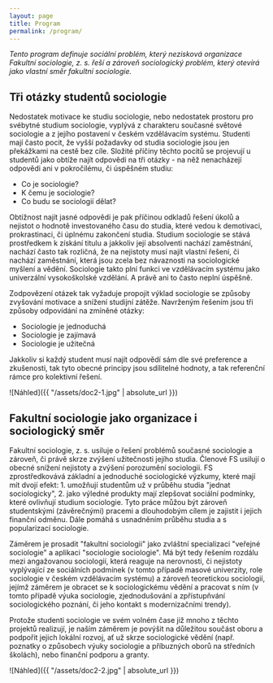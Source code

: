 ```yaml
---
layout: page
title: Program
permalink: /program/
---
```


_Tento program definuje sociální problém, který nezisková organizace Fakultní sociologie, z. s. řeší a zároveň sociologický problém, který otevírá jako vlastní směr fakultní sociologie._

## Tři otázky studentů sociologie

Nedostatek motivace ke studiu sociologie, nebo nedostatek prostoru pro svébytné studium sociologie, vyplývá z charakteru současné světové sociologie a z jejího postavení v českém vzdělávacím systému. Studenti mají často pocit, že vyšší požadavky od studia sociologie jsou jen překážkami na cestě bez cíle. Složité příčiny těchto pocitů se projevují u studentů jako obtíže najít odpovědi na tři otázky - na něž nenacházejí odpovědi ani v pokročilému, či úspěšném studiu: 

* Co je sociologie? 
* K čemu je sociologie? 
* Co budu se sociologií dělat? 

Obtížnost najít jasné odpovědi je pak příčinou odkladů řešení úkolů a nejistot o hodnotě investovaného času do studia, které vedou k demotivaci, prokrastinaci, či úplnému zakončení studia. Studium sociologie se stává prostředkem k získání titulu a jakkoliv její absolventi nachází zaměstnání, nachází často tak rozličná, že na nejistoty musí najít vlastní řešení, či nachází zaměstnání, která jsou zcela bez návaznosti na sociologické myšlení a vědění. Sociologie takto plní funkci ve vzdělávacím systému jako univerzální vysokoškolské vzdělání. A právě ani to často neplní úspěšně.

Zodpovězení otázek tak vyžaduje propojit výklad sociologie se způsoby zvyšování motivace a snížení studijní zátěže. Navrženým řešením jsou tři způsoby odpovídání na zmíněné otázky: 

* Sociologie je jednoduchá
* Sociologie je zajímavá
* Sociologie je užitečná 

Jakkoliv si každý student musí najít odpovědí sám dle své preference a zkušenosti, tak tyto obecné principy jsou sdílitelné hodnoty, a tak referenční rámce pro kolektivní řešení. 

![Náhled]({{ "/assets/doc2-1.jpg" | absolute_url }})

## Fakultní sociologie jako organizace i sociologický směr

Fakultní sociologie, z. s. usiluje o řešení problémů současné sociologie a zároveň, či právě skrze zvýšení užitečnosti jejího studia. Členové FS usilují o obecné snížení nejistoty a zvýšení porozumění sociologii. FS zprostředkovává základní a jednoduché sociologické výzkumy, které mají mít dvojí efekt: 1. umožňují studentům už v průběhu studia "jednat sociologicky", 2. jako výledné produkty mají zlepšovat sociální podmínky, které ovlivňují studium sociologie. Tyto práce můžou být zároveň studentskými (závěrečnými) pracemi a dlouhodobým cílem je zajistit i jejich finanční odměnu. Dále pomáhá s usnadněním průběhu studia a s popularizací sociologie. 

Záměrem je prosadit "fakultní sociologii" jako zvláštní specializaci "veřejné sociologie" a aplikaci "sociologie sociologie". Má být tedy řešením rozdálu mezi angažovanou sociologií, která reaguje na nerovnosti, či nejistoty vyplývající ze sociálních podmínek (v tomto případě masové univerzity, role sociologie v českém vzdělávacím systému) a zároveň teoretickou sociologií, jejímž záměrem je obracet se k sociologickému vědění a pracovat s ním (v tomto případě výuka sociologie, zjednodušování a zpřístupňvání sociologického poznání, či jeho kontakt s modernizačními trendy). 

Protože studenti sociologie ve svém volném čase již mnoho z těchto projektů realizují, je naším záměrem je povýšit na důležitou součást oboru a podpořit jejich lokální rozvoj, ať už skrze sociologické vědění (např. poznatky o způsobech výuky sociologie a příbuzných oborů na středních školách), nebo finanční podporu a granty.

![Náhled]({{ "/assets/doc2-2.jpg" | absolute_url }})
